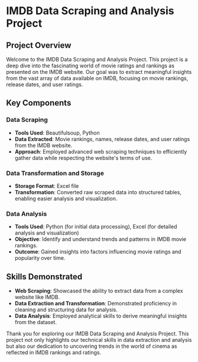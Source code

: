 # IMDB Data Scraping and Analysis Project

## Project Overview
Welcome to the IMDB Data Scraping and Analysis Project. This project is a deep dive into the fascinating world of movie ratings and rankings as presented on the IMDB website. Our goal was to extract meaningful insights from the vast array of data available on IMDB, focusing on movie rankings, release dates, and user ratings.

## Key Components

### Data Scraping
- **Tools Used**: Beautifulsoup, Python
- **Data Extracted**: Movie rankings, names, release dates, and user ratings from the IMDB website.
- **Approach**: Employed advanced web scraping techniques to efficiently gather data while respecting the website's terms of use.

### Data Transformation and Storage
- **Storage Format**: Excel file
- **Transformation**: Converted raw scraped data into structured tables, enabling easier analysis and visualization.

### Data Analysis
- **Tools Used**: Python (for initial data processing), Excel (for detailed analysis and visualization)
- **Objective**: Identify and understand trends and patterns in IMDB movie rankings.
- **Outcome**: Gained insights into factors influencing movie ratings and popularity over time.

## Skills Demonstrated
- **Web Scraping**: Showcased the ability to extract data from a complex website like IMDB.
- **Data Extraction and Transformation**: Demonstrated proficiency in cleaning and structuring data for analysis.
- **Data Analysis**: Employed analytical skills to derive meaningful insights from the dataset.

Thank you for exploring our IMDB Data Scraping and Analysis Project. This project not only highlights our technical skills in data extraction and analysis but also our dedication to uncovering trends in the world of cinema as reflected in IMDB rankings and ratings.

